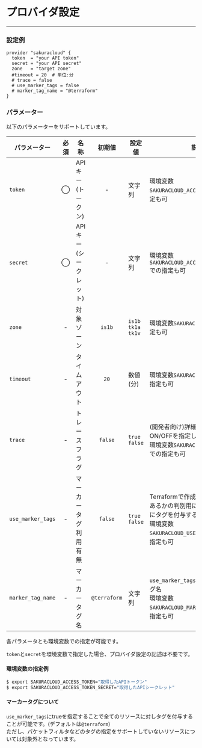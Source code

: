 # プロバイダ設定

---

### 設定例

```hcl
provider "sakuracloud" {
  token  = "your API token"
  secret = "your API secret"
  zone   = "target zone"
  #timeout = 20  # 単位:分
  # trace = false
  # use_marker_tags = false
  # marker_tag_name = "@terraform"
}
```

### パラメーター

以下のパラメーターをサポートしています。

|パラメーター       |必須  |名称                |初期値     |設定値 |説明                                          |
|-----------------|:---:|--------------------|:--------:|------|----------------------------------------------|
|`token`          | ◯   | APIキー<br />(トークン)     | -        |文字列|環境変数`SAKURACLOUD_ACCESS_TOKEN`での指定も可         |
|`secret`         | ◯   | APIキー<br />(シークレット)  | -        |文字列|環境変数`SAKURACLOUD_ACCESS_TOKEN_SECRET`での指定も可  |
|`zone`           | -   | 対象ゾーン           | `is1b`   |`is1b`<br />`tk1a`<br />`tk1v`|環境変数`SAKURACLOUD_ZONE`での指定も可|
|`timeout`        | -   | タイムアウト         | `20`     | 数値(分) |環境変数`SAKURACLOUD_TIMEOUT`での指定も可|
|`trace`          | -   | トレースフラグ       | `false`     |`true`<br />`false`|(開発者向け)詳細ログの出力ON/OFFを指定します。 <br />環境変数`SAKURACLOUD_TRACE_MODE`での指定も可|
|`use_marker_tags`| -   | マーカータグ利用有無  | `false`     |`true`<br />`false`|Terraformで作成されたリソースであるかの判別用に全てのリソースにタグを付与するかを指定<br />環境変数`SAKURACLOUD_USE_MARKER_TAGS`での指定も可|
|`marker_tag_name`| -   | マーカータグ名       | `@terraform`|文字列|`use_marker_tags`がtrueの場合のタグ名 <br />環境変数`SAKURACLOUD_MARKER_TAG_NAME`での指定も可|

各パラメータとも環境変数での指定が可能です。

`token`と`secret`を環境変数で指定した場合、プロバイダ設定の記述は不要です。

#### 環境変数の指定例

```bash
$ export SAKURACLOUD_ACCESS_TOKEN="取得したAPIトークン"
$ export SAKURACLOUD_ACCESS_TOKEN_SECRET="取得したAPIシークレット"
```

#### マーカータグについて

`use_marker_tags`にtrueを指定することで全てのリソースに対しタグを付与することが可能です。(デフォルトは`@terraform`)  
ただし、パケットフィルタなどのタグの指定をサポートしていないリソースについては対象外となっています。